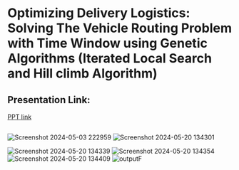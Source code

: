 # Optimizing Delivery Logistics: Solving The Vehicle Routing Problem with Time Window using Genetic Algorithms (Iterated Local Search and Hill climb Algorithm)
<p align="center">
</p>


## Presentation Link:
  <a href="https://docs.google.com/presentation/d/1K6Tl1qzXE2IW-TNNJ-J2WVf0kSx6Cg2G/edit?usp=sharing&ouid=114467276516412555543&rtpof=true&sd=true"> PPT link</a>


##
![Screenshot 2024-05-03 222959](https://github.com/NishuSharma18/VRPTW/assets/93839989/556e438f-14f7-482c-90ec-82f4f192b965)
![Screenshot 2024-05-20 134301](https://github.com/NishuSharma18/VRPTW/assets/93839989/7dca7fed-b1c2-4230-be69-b22e18dc1ddd)

![Screenshot 2024-05-20 134339](https://github.com/NishuSharma18/VRPTW/assets/93839989/8e5a8a3c-1eec-49b3-ad98-b98d15d61ed3)
![Screenshot 2024-05-20 134354](https://github.com/NishuSharma18/VRPTW/assets/93839989/7ecbb924-b46c-49d8-a26c-f03692f36bee)
![Screenshot 2024-05-20 134409](https://github.com/NishuSharma18/VRPTW/assets/93839989/ae01d2ef-c68e-4be9-93ee-1805fd08c4db)
![outputF](https://github.com/NishuSharma18/VRPTW/assets/93839989/6ebd8547-2fc0-4bfb-b000-0fc674d2bbd4)
